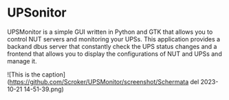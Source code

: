 # UPSonitor

UPSMonitor is a simple GUI written in Python and GTK that allows you to control NUT servers and monitoring your UPSs. 
This application provides a backand dbus server that constantly check the UPS status changes and a frontend that allows 
you to display the configurations of NUT and UPSs and manage it.

![This is the caption](https://github.com/Scroker/UPSMonitor/screenshot/Schermata del 2023-10-21 14-51-39.png)

